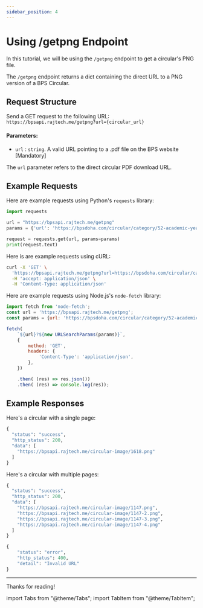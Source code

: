 ```yaml
---
sidebar_position: 4
---
```


# Using /getpng Endpoint

In this tutorial, we will be using the `/getpng` endpoint to get a circular's PNG file.

The `/getpng` endpoint returns a dict containing the direct URL to a PNG version of a BPS Circular.


## Request Structure

Send a GET request to the following URL: `https://bpsapi.rajtech.me/getpng?url={circular_url}`

#### Parameters:

- `url` : `string`. A valid URL pointing to a .pdf file on the BPS website [Mandatory]

The `url` parameter refers to the direct circular PDF download URL.


## Example Requests

<Tabs>



<TabItem value="python" label="Python" default>

Here are example requests using Python's `requests` library:


```python
import requests

url = "https://bpsapi.rajtech.me/getpng"
params = {'url': 'https://bpsdoha.com/circular/category/52-academic-year-2024-25?download=1618'}

request = requests.get(url, params=params)
print(request.text)
```



</TabItem>



<TabItem value="curl" label="cURL">

Here is are example requests using cURL:



```bash
curl -X 'GET' \
  'https://bpsapi.rajtech.me/getpng?url=https://bpsdoha.com/circular/category/52-academic-year-2024-25?download=1618' \
  -H 'accept: application/json' \
  -H 'Content-Type: application/json' 
```

</TabItem>



<TabItem value="nodejs" label="Node.js">

Here are example requests using Node.js's `node-fetch` library:


```js
import fetch from 'node-fetch';
const url = 'https://bpsapi.rajtech.me/getpng';
const params = {url: 'https://bpsdoha.com/circular/category/52-academic-year-2024-25?download=1618'};

fetch(
    `${url}?${new URLSearchParams(params)}`,
    {
        method: 'GET',
        headers: {
            'Content-Type': 'application/json',
        },
    })

    .then( (res) => res.json())
    .then( (res) => console.log(res));
```

</TabItem>



</Tabs>

## Example Responses

<Tabs>

<TabItem value="single-page" label="Single Page" default>

Here's a circular with a single page: 

```python
{
  "status": "success",
  "http_status": 200,
  "data": [
    "https://bpsapi.rajtech.me/circular-image/1618.png"
  ]
}
```

</TabItem>

<TabItem value="multiple-page" label="Multiple Pages" default>

Here's a circular with multiple pages:

```python
{
  "status": "success",
  "http_status": 200,
  "data": [
    "https://bpsapi.rajtech.me/circular-image/1147.png",
    "https://bpsapi.rajtech.me/circular-image/1147-2.png",
    "https://bpsapi.rajtech.me/circular-image/1147-3.png",
    "https://bpsapi.rajtech.me/circular-image/1147-4.png"
  ]
}
```

</TabItem>

<TabItem value="error" label="Error">

```python
{
    "status": "error",
    "http_status": 400,
    "detail": "Invalid URL"
}
```

</TabItem>
</Tabs>


---

Thanks for reading!

import Tabs			from "@theme/Tabs";
import TabItem		from "@theme/TabItem";